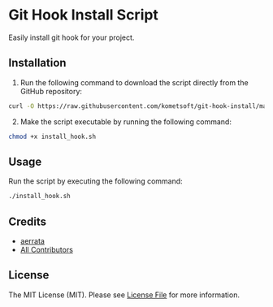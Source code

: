 # Git Hook Install Script

Easily install git hook for your project.

## Installation

1. Run the following command to download the script directly from the GitHub repository:

```bash
curl -O https://raw.githubusercontent.com/kometsoft/git-hook-install/main/install_hook.sh
```

2. Make the script executable by running the following command:

```bash
chmod +x install_hook.sh
```

## Usage

Run the script by executing the following command:

```bash
./install_hook.sh
```

## Credits

- [aerrata](https://github.com/kometsoft)
- [All Contributors](../../contributors)

## License

The MIT License (MIT). Please see [License File](LICENSE.md) for more information.
